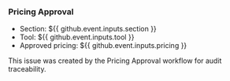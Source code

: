 ### Pricing Approval

- Section: ${{ github.event.inputs.section }}
- Tool: ${{ github.event.inputs.tool }}
- Approved pricing: ${{ github.event.inputs.pricing }}

This issue was created by the Pricing Approval workflow for audit traceability.
